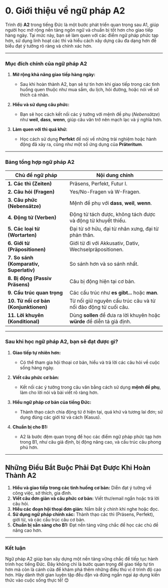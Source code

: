 # 0. Giới thiệu về ngữ pháp A2

Trình độ **A2** trong tiếng Đức là một bước phát triển quan trọng sau A1, giúp người học mở rộng nền tảng ngôn ngữ và chuẩn bị tốt hơn cho giao tiếp hàng ngày. Tại mức này, bạn sẽ làm quen với các điểm ngữ pháp phức tạp hơn, sử dụng linh hoạt các thì và hiểu cách xây dựng câu đa dạng hơn để biểu đạt ý tưởng rõ ràng và chính xác hơn.

---

### **Mục đích chính của ngữ pháp A2**

1. **Mở rộng khả năng giao tiếp hàng ngày:**
    
    - Sau khi hoàn thành A2, bạn sẽ tự tin hơn khi giao tiếp trong các tình huống quen thuộc như mua sắm, du lịch, hỏi đường, hoặc nói về sở thích cá nhân.
2. **Hiểu và sử dụng câu phức:**
    
    - Bạn sẽ học cách kết nối các ý tưởng với mệnh đề phụ (_Nebensätze_) như **weil**, **dass**, **wenn**, giúp câu văn trở nên mạch lạc và ý nghĩa hơn.
3. **Làm quen với thì quá khứ:**
    
    - Học cách sử dụng **Perfekt** để nói về những trải nghiệm hoặc hành động đã xảy ra, cũng như một số ứng dụng của **Präteritum**.

---

### **Bảng tổng hợp ngữ pháp A2**

| **Chủ đề ngữ pháp**                     | **Nội dung chính**                                                       |
| --------------------------------------- | ------------------------------------------------------------------------ |
| **1. Các thì (Zeiten)**                 | Präsens, Perfekt, Futur I.                                               |
| **2. Câu hỏi (Fragen)**                 | Yes/No-Fragen và W-Fragen.                                               |
| **3. Câu phức (Nebensätze)**            | Mệnh đề phụ với **dass**, **weil**, **wenn**.                            |
| **4. Động từ (Verben)**                 | Động từ tách được, không tách được và động từ khuyết thiếu.              |
| **5. Các loại từ (Wortarten)**          | Đại từ sở hữu, đại từ nhân xưng, đại từ phản thân.                       |
| **6. Giới từ (Präpositionen)**          | Giới từ đi với Akkusativ, Dativ, Wechselpräpositionen.                   |
| **7. So sánh (Komparativ, Superlativ)** | So sánh hơn và so sánh nhất.                                             |
| **8. Bị động (Passiv Präsens)**         | Câu bị động hiện tại cơ bản.                                             |
| **9. Cấu trúc quan trọng**              | Các cấu trúc như **es gibt...** hoặc **man**.                            |
| **10. Từ nối cơ bản (Konjunktionen)**   | Từ nối giữ nguyên cấu trúc câu và từ nối đảo động từ cuối câu.           |
| **11. Lời khuyên (Konditional)**        | Dùng **sollen** để đưa ra lời khuyên hoặc **würde** để diễn tả giả định. |

---

### **Sau khi học ngữ pháp A2, bạn sẽ đạt được gì?**

1. **Giao tiếp tự nhiên hơn:**
    
    - Có thể tham gia hội thoại cơ bản, hiểu và trả lời các câu hỏi về cuộc sống hàng ngày.
2. **Viết câu phức cơ bản:**
    
    - Kết nối các ý tưởng trong câu văn bằng cách sử dụng **mệnh đề phụ**, làm cho lời nói và bài viết rõ ràng hơn.
3. **Hiểu ngữ pháp cơ bản của tiếng Đức:**
    
    - Thành thạo cách chia động từ ở hiện tại, quá khứ và tương lai đơn; sử dụng đúng các giới từ và cách (Kasus).
4. **Chuẩn bị cho B1:**
    
    - A2 là bước đệm quan trọng để học các điểm ngữ pháp phức tạp hơn trong B1, như câu giả định, bị động nâng cao, và cấu trúc câu phong phú hơn.

---

## **Những Điều Bắt Buộc Phải Đạt Được Khi Hoàn Thành A2**

1. **Hiểu và giao tiếp trong các tình huống cơ bản:** Diễn đạt ý tưởng về công việc, sở thích, gia đình.
2. **Viết câu đơn giản và câu phức cơ bản:** Viết thư/email ngắn hoặc trả lời câu hỏi.
3. **Hiểu các đoạn hội thoại đơn giản:** Nắm bắt ý chính khi nghe hoặc đọc.
4. **Sử dụng ngữ pháp chính xác:** Thành thạo các thì (Präsens, Perfekt), giới từ, và các cấu trúc câu cơ bản.
5. **Chuẩn bị sẵn sàng cho B1:** Đạt nền tảng vững chắc để học các chủ đề nâng cao hơn.
---
### **Kết luận**

Ngữ pháp A2 giúp bạn xây dựng một nền tảng vững chắc để tiếp tục hành trình học tiếng Đức. Đây không chỉ là bước quan trọng để giao tiếp tự tin hơn mà còn là cánh cửa để khám phá thêm những điều thú vị ở trình độ cao hơn. Hãy dành thời gian luyện tập đều đặn và đừng ngần ngại áp dụng kiến thức vào cuộc sống thực tế! 😊